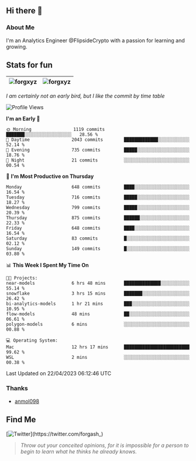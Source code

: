 ## Hi there 👋

### About Me

I'm an Analytics Engineer @FlipsideCrypto with a passion for learning and growing.
  
## Stats for fun

| <img align="center" src="https://github-readme-streak-stats.herokuapp.com/?user=forgxyz&theme=tokyonight" alt="forgxyz" /> | <img align="center" src="https://github-readme-stats.vercel.app/api?username=forgxyz&theme=tokyonight&show_icons=true" alt="forgxyz" /> |
| ------------- |------------- |

*I am certainly not an early bird, but I like the commit by time table*  

<!--START_SECTION:waka-->
![Profile Views](http://img.shields.io/badge/Profile%20Views-6-blue)

**I'm an Early 🐤** 

```text
🌞 Morning                1119 commits        ███████░░░░░░░░░░░░░░░░░░   28.56 % 
🌆 Daytime                2043 commits        █████████████░░░░░░░░░░░░   52.14 % 
🌃 Evening                735 commits         █████░░░░░░░░░░░░░░░░░░░░   18.76 % 
🌙 Night                  21 commits          ░░░░░░░░░░░░░░░░░░░░░░░░░   00.54 % 
```
📅 **I'm Most Productive on Thursday** 

```text
Monday                   648 commits         ████░░░░░░░░░░░░░░░░░░░░░   16.54 % 
Tuesday                  716 commits         █████░░░░░░░░░░░░░░░░░░░░   18.27 % 
Wednesday                799 commits         █████░░░░░░░░░░░░░░░░░░░░   20.39 % 
Thursday                 875 commits         ██████░░░░░░░░░░░░░░░░░░░   22.33 % 
Friday                   648 commits         ████░░░░░░░░░░░░░░░░░░░░░   16.54 % 
Saturday                 83 commits          █░░░░░░░░░░░░░░░░░░░░░░░░   02.12 % 
Sunday                   149 commits         █░░░░░░░░░░░░░░░░░░░░░░░░   03.80 % 
```


📊 **This Week I Spent My Time On** 

```text
🐱‍💻 Projects: 
near-models              6 hrs 48 mins       ██████████████░░░░░░░░░░░   55.14 % 
snowflake                3 hrs 15 mins       ███████░░░░░░░░░░░░░░░░░░   26.42 % 
bi-analytics-models      1 hr 21 mins        ███░░░░░░░░░░░░░░░░░░░░░░   10.95 % 
flow-models              48 mins             ██░░░░░░░░░░░░░░░░░░░░░░░   06.61 % 
polygon-models           6 mins              ░░░░░░░░░░░░░░░░░░░░░░░░░   00.88 % 

💻 Operating System: 
Mac                      12 hrs 17 mins      █████████████████████████   99.62 % 
WSL                      2 mins              ░░░░░░░░░░░░░░░░░░░░░░░░░   00.38 % 
```


 Last Updated on 22/04/2023 06:12:46 UTC
<!--END_SECTION:waka-->

### Thanks
 - [anmol098](https://github.com/anmol098/waka-readme-stats/)
  
## Find Me
[![Twitter](https://img.shields.io/twitter/url/https/twitter.com/forgash_.svg?style=social&label=Follow%20%40forgash_)](https://twitter.com/forgash_)


> *Throw out your conceited opinions, for it is impossible for a person to begin to learn what he thinks he already knows.* 
